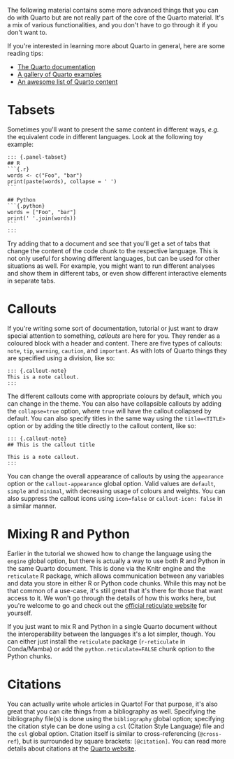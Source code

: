 The following material contains some more advanced things that you can do with
Quarto but are not really part of the core of the Quarto material. It's a mix of
various functionalities, and you don't have to go through it if you don't want
to.

If you're interested in learning more about Quarto in general, here are some
reading tips:

 - [The Quarto documentation](https://quarto.org/docs/guide/)
 - [A gallery of Quarto examples](https://quarto.org/docs/gallery/)
 - [An awesome list of Quarto content](https://github.com/mcanouil/awesome-quarto)

# Tabsets

Sometimes you'll want to present the same content in different ways, *e.g.* the
equivalent code in different languages. Look at the following toy example:

````
::: {.panel-tabset}
## R
```{.r}
words <- c("Foo", "bar")
print(paste(words), collapse = ' ')
```

## Python
```{.python}
words = ["Foo", "bar"]
print(' '.join(words))
```
:::
````

Try adding that to a document and see that you'll get a set of tabs that change
the content of the code chunk to the respective language. This is not only
useful for showing different languages, but can be used for other situations as
well. For example, you might want to run different analyses and show them in
different tabs, or even show different interactive elements in separate tabs.

# Callouts

If you're writing some sort of documentation, tutorial or just want to draw
special attention to something, *callouts* are here for you. They render as a
coloured block with a header and content. There are five types of callouts:
`note`, `tip`, `warning`, `caution`, and `important`. As with lots of Quarto
things they are specified using a division, like so:

```
::: {.callout-note}
This is a note callout.
:::
```

The different callouts come with appropriate colours by default, which you can
change in the theme. You can also have collapsible callouts by adding the
`collapse=true` option, where `true` will have the callout collapsed by default.
You can also specify titles in the same way using the `title=<TITLE>` option or
by adding the title directly to the callout content, like so:

```
::: {.callout-note}
## This is the callout title

This is a note callout.
:::
```

You can change the overall appearance of callouts by using the `appearance`
option or the `callout-appearance` global option. Valid values are `default`,
`simple` and `minimal`, with decreasing usage of colours and weights. You can
also suppress the callout icons using `icon=false` or `callout-icon: false` in a
similar manner.

# Mixing R and Python

Earlier in the tutorial we showed how to change the language using the `engine`
global option, but there is actually a way to use both R and Python in the same
Quarto document. This is done via the Knitr engine and the `reticulate` R
package, which allows communication between any variables and data you store in
either R or Python code chunks. While this may not be that common of a use-case,
it's still great that it's there for those that want access to it. We won't go
through the details of how this works here, but you're welcome to go and check
out the [official reticulate website](https://rstudio.github.io/reticulate/) for
yourself.

If you just want to mix R and Python in a single Quarto document without the
interoperability between the languages it's a lot simpler, though. You can
either just install the `reticulate` package (`r-reticulate` in Conda/Mamba) or
add the `python.reticulate=FALSE` chunk option to the Python chunks.

# Citations

You can actually write whole articles in Quarto! For that purpose, it's also
great that you can cite things from a bibliography as well. Specifying the
bibliography file(s) is done using the `bibliography` global option; specifying
the citation style can be done using a `csl` (Citation Style Language) file and
the `csl` global option. Citation itself is similar to cross-referencing
(`@cross-ref`), but is surrounded by square brackets: `[@citation]`. You can
read more details about citations at the [Quarto
website](https://quarto.org/docs/authoring/footnotes-and-citations.html).
